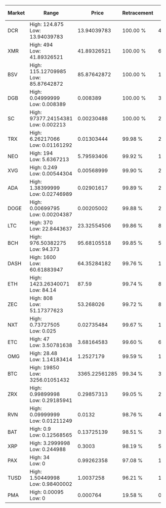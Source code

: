 | Market | Range | Price| Retracement | Doubles to 50% |
| --- | --- | --- | --- | --- |
| DCR | High: 124.875<br />Low: 13.94039783 | 13.94039783 | 100.00 % | 4.98 |
| XMR | High: 494<br />Low: 41.89326521 | 41.89326521 | 100.00 % | 6.40 |
| BSV | High: 115.12709985<br />Low: 85.87642872 | 85.87642872 | 100.00 % | 1.17 |
| DGB | High: 0.04999999<br />Low: 0.008389 | 0.008389 | 100.00 % | 3.48 |
| SC | High: 97377.24154381<br />Low: 0.002213 | 0.00230488 | 100.00 % | 21,124,146.11 |
| TRX | High: 6.26217066<br />Low: 0.01161292 | 0.01303444 | 99.98 % | 240.66 |
| NEO | High: 194<br />Low: 5.6367213 | 5.79593406 | 99.92 % | 17.22 |
| XVG | High: 0.249<br />Low: 0.00544304 | 0.00568999 | 99.90 % | 22.36 |
| ADA | High: 1.38399999<br />Low: 0.02746989 | 0.02901617 | 99.89 % | 24.32 |
| DOGE | High: 0.00699795<br />Low: 0.00204387 | 0.00205002 | 99.88 % | 2.21 |
| LTC | High: 370<br />Low: 22.8443637 | 23.32554506 | 99.86 % | 8.42 |
| BCH | High: 976.50382275<br />Low: 94.373 | 95.68105518 | 99.85 % | 5.60 |
| DASH | High: 1600<br />Low: 60.61883947 | 64.35284182 | 99.76 % | 12.90 |
| ETH | High: 1423.26340071<br />Low: 84.14 | 87.59 | 99.74 % | 8.60 |
| ZEC | High: 808<br />Low: 51.17377623 | 53.268026 | 99.72 % | 8.06 |
| NXT | High: 0.73727505<br />Low: 0.025 | 0.02735484 | 99.67 % | 13.93 |
| ETC | High: 47<br />Low: 3.50781638 | 3.68164583 | 99.60 % | 6.86 |
| OMG | High: 28.48<br />Low: 1.14183414 | 1.2527179 | 99.59 % | 11.82 |
| BTC | High: 19850<br />Low: 3256.01051432 | 3365.22561285 | 99.34 % | 3.43 |
| ZRX | High: 0.99899998<br />Low: 0.29185941 | 0.29857313 | 99.05 % | 2.16 |
| RVN | High: 0.09999999<br />Low: 0.01211249 | 0.0132 | 98.76 % | 4.25 |
| BAT | High: 0.9<br />Low: 0.12568565 | 0.13725139 | 98.51 % | 3.74 |
| XRP | High: 3.2999998<br />Low: 0.244988 | 0.3003 | 98.19 % | 5.90 |
| PAX | High: 34<br />Low: 0 | 0.99262358 | 97.08 % | 17.13 |
| TUSD | High: 1.50449998<br />Low: 0.98400002 | 1.0037258 | 96.21 % | 1.24 |
| PMA | High: 0.00095<br />Low: 0 | 0.000764 | 19.58 % | 0.00 |
